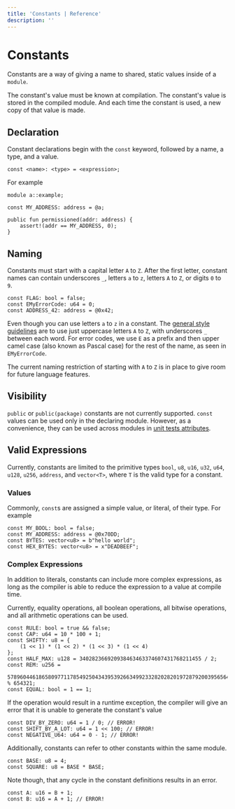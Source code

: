 ```yaml
---
title: 'Constants | Reference'
description: ''
---
```


# Constants

Constants are a way of giving a name to shared, static values inside of a `module`.

The constant's value must be known at compilation. The constant's value is stored in the compiled
module. And each time the constant is used, a new copy of that value is made.

## Declaration

Constant declarations begin with the `const` keyword, followed by a name, a type, and a value.

```text
const <name>: <type> = <expression>;
```

For example

```move
module a::example;

const MY_ADDRESS: address = @a;

public fun permissioned(addr: address) {
    assert!(addr == MY_ADDRESS, 0);
}
```

## Naming

Constants must start with a capital letter `A` to `Z`. After the first letter, constant names can
contain underscores `_`, letters `a` to `z`, letters `A` to `Z`, or digits `0` to `9`.

```move
const FLAG: bool = false;
const EMyErrorCode: u64 = 0;
const ADDRESS_42: address = @0x42;
```

Even though you can use letters `a` to `z` in a constant. The
[general style guidelines](./coding-conventions) are to use just uppercase letters `A` to `Z`, with
underscores `_` between each word. For error codes, we use `E` as a prefix and then upper camel case
(also known as Pascal case) for the rest of the name, as seen in `EMyErrorCode`.

The current naming restriction of starting with `A` to `Z` is in place to give room for future
language features.

## Visibility

`public` or `public(package)` constants are not currently supported. `const` values can be used only
in the declaring module. However, as a convenience, they can be used across modules in
[unit tests attributes](./unit-testing).

## Valid Expressions

Currently, constants are limited to the primitive types `bool`, `u8`, `u16`, `u32`, `u64`, `u128`,
`u256`, `address`, and `vector<T>`, where `T` is the valid type for a constant.

### Values

Commonly, `const`s are assigned a simple value, or literal, of their type. For example

```move
const MY_BOOL: bool = false;
const MY_ADDRESS: address = @0x70DD;
const BYTES: vector<u8> = b"hello world";
const HEX_BYTES: vector<u8> = x"DEADBEEF";
```

### Complex Expressions

In addition to literals, constants can include more complex expressions, as long as the compiler is
able to reduce the expression to a value at compile time.

Currently, equality operations, all boolean operations, all bitwise operations, and all arithmetic
operations can be used.

```move
const RULE: bool = true && false;
const CAP: u64 = 10 * 100 + 1;
const SHIFTY: u8 = {
    (1 << 1) * (1 << 2) * (1 << 3) * (1 << 4)
};
const HALF_MAX: u128 = 340282366920938463463374607431768211455 / 2;
const REM: u256 =
    57896044618658097711785492504343953926634992332820282019728792003956564819968 % 654321;
const EQUAL: bool = 1 == 1;
```

If the operation would result in a runtime exception, the compiler will give an error that it is
unable to generate the constant's value

```move
const DIV_BY_ZERO: u64 = 1 / 0; // ERROR!
const SHIFT_BY_A_LOT: u64 = 1 << 100; // ERROR!
const NEGATIVE_U64: u64 = 0 - 1; // ERROR!
```

Additionally, constants can refer to other constants within the same module.

```move
const BASE: u8 = 4;
const SQUARE: u8 = BASE * BASE;
```

Note though, that any cycle in the constant definitions results in an error.

```move
const A: u16 = B + 1;
const B: u16 = A + 1; // ERROR!
```

